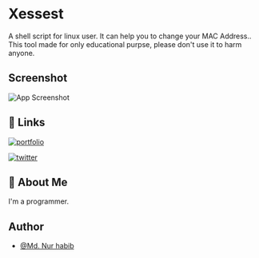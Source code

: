 
# Xessest

A shell script for linux user. It can help you to change your MAC Address..
This tool made for only educational purpse, please don't use it to harm anyone.

## Screenshot

![App Screenshot](./screenshort.png)


## 🔗 Links
[![portfolio](https://img.shields.io/badge/my_portfolio-000?style=for-the-badge&logo=ko-fi&logoColor=white)](https://www.nurhabib.ml/)


[![twitter](https://img.shields.io/badge/twitter-1DA1F2?style=for-the-badge&logo=twitter&logoColor=white)](https://twitter.com/mdnurhabib)


## 🚀 About Me
I'm a programmer.


## Author

- [@Md. Nur habib](https://www.github.com/nurhabib1)

